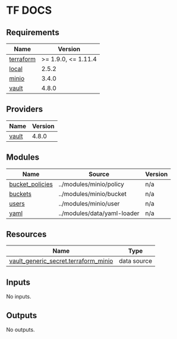 <!-- markdownlint-disable MD041 -->
<!-- markdownlint-disable MD033 -->
<!-- markdownlint-disable MD028 -->

# TF DOCS

<!-- prettier-ignore-start -->

<!-- BEGIN_TF_DOCS -->
## Requirements

| Name | Version |
|------|---------|
| <a name="requirement_terraform"></a> [terraform](#requirement\_terraform) | >= 1.9.0, <= 1.11.4 |
| <a name="requirement_local"></a> [local](#requirement\_local) | 2.5.2 |
| <a name="requirement_minio"></a> [minio](#requirement\_minio) | 3.4.0 |
| <a name="requirement_vault"></a> [vault](#requirement\_vault) | 4.8.0 |

## Providers

| Name | Version |
|------|---------|
| <a name="provider_vault"></a> [vault](#provider\_vault) | 4.8.0 |

## Modules

| Name | Source | Version |
|------|--------|---------|
| <a name="module_bucket_policies"></a> [bucket\_policies](#module\_bucket\_policies) | ../modules/minio/policy | n/a |
| <a name="module_buckets"></a> [buckets](#module\_buckets) | ../modules/minio/bucket | n/a |
| <a name="module_users"></a> [users](#module\_users) | ../modules/minio/user | n/a |
| <a name="module_yaml"></a> [yaml](#module\_yaml) | ../modules/data/yaml-loader | n/a |

## Resources

| Name | Type |
|------|------|
| [vault_generic_secret.terraform_minio](https://registry.terraform.io/providers/hashicorp/vault/4.8.0/docs/data-sources/generic_secret) | data source |

## Inputs

No inputs.

## Outputs

No outputs.
<!-- END_TF_DOCS -->

<!-- prettier-ignore-end -->
